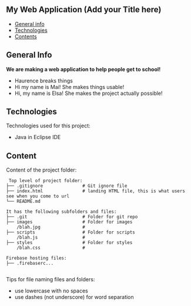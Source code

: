 ## My Web Application (Add your Title here)

* [General info](#general-info)
* [Technologies](#technologies)
* [Contents](#content)

## General Info
**We are making a web application to help people get to school!**

* Haurence breaks things
* Hi my name is Mai! She makes things usable!
* Hi, my name is Elsa! She makes the project actually possible!

	
## Technologies
Technologies used for this project:
* Java in Eclipse IDE
	
## Content
Content of the project folder:

```
 Top level of project folder: 
├── .gitignore               # Git ignore file
├── index.html               # landing HTML file, this is what users see when you come to url
└── README.md

It has the following subfolders and files:
├── .git                     # Folder for git repo
├── images                   # Folder for images
    /blah.jpg                # 
├── scripts                  # Folder for scripts
    /blah.js                 # 
├── styles                   # Folder for styles
    /blah.css                # 

Firebase hosting files: 
├── .firebaserc...


```

Tips for file naming files and folders:
* use lowercase with no spaces
* use dashes (not underscore) for word separation